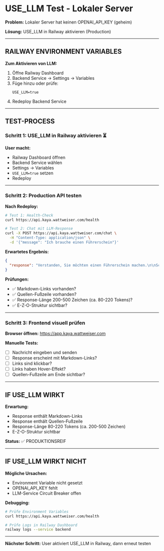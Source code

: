 # USE_LLM Test - Lokaler Server

**Problem:** Lokaler Server hat keinen OPENAI_API_KEY (geheim)

**Lösung:** USE_LLM in Railway aktivieren (Production)

---

## RAILWAY ENVIRONMENT VARIABLES

**Zum Aktivieren von LLM:**

1. Öffne Railway Dashboard
2. Backend Service → Settings → Variables
3. Füge hinzu oder prüfe:
   ```
   USE_LLM=true
   ```
4. Redeploy Backend Service

---

## TEST-PROCESS

### Schritt 1: USE_LLM in Railway aktivieren ⏳

**User macht:**
- Railway Dashboard öffnen
- Backend Service wählen
- Settings → Variables
- `USE_LLM=true` setzen
- Redeploy

---

### Schritt 2: Production API testen

**Nach Redeploy:**

```bash
# Test 1: Health-Check
curl https://api.kaya.wattweiser.com/health

# Test 2: Chat mit LLM-Response
curl -X POST https://api.kaya.wattweiser.com/chat \
  -H "Content-Type: application/json" \
  -d '{"message": "Ich brauche einen Führerschein"}'
```

**Erwartetes Ergebnis:**
```json
{
  "response": "Verstanden, Sie möchten einen Führerschein machen.\n\nSchritte:\n1. Fahrschule wählen\n2. Sehtest und Erste-Hilfe-Kurs\n3. Theorieprüfung\n4. Praktische Prüfung\n\n[Informationen zur Führerscheinstelle](https://www.oldenburg-kreis.de/)\n\n---\n*Quelle: KFZ-Zulassung • Stand: 10/2025*"
}
```

**Prüfungen:**
- ✅ Markdown-Links vorhanden?
- ✅ Quellen-Fußzeile vorhanden?
- ✅ Response-Länge 200-500 Zeichen (ca. 80-220 Tokens)?
- ✅ E-Z-O-Struktur sichtbar?

---

### Schritt 3: Frontend visuell prüfen

**Browser öffnen:** https://app.kaya.wattweiser.com

**Manuelle Tests:**
- [ ] Nachricht eingeben und senden
- [ ] Response erscheint mit Markdown-Links?
- [ ] Links sind klickbar?
- [ ] Links haben Hover-Effekt?
- [ ] Quellen-Fußzeile am Ende sichtbar?

---

## IF USE_LLM WIRKT

**Erwartung:**
- Response enthält Markdown-Links
- Response enthält Quellen-Fußzeile
- Response-Länge 80-220 Tokens (ca. 200-500 Zeichen)
- E-Z-O-Struktur sichtbar

**Status:** ✅ PRODUKTIONSREIF

---

## IF USE_LLM WIRKT NICHT

**Mögliche Ursachen:**
- Environment Variable nicht gesetzt
- OPENAI_API_KEY fehlt
- LLM-Service Circuit Breaker offen

**Debugging:**
```bash
# Prüfe Environment Variables
curl https://api.kaya.wattweiser.com/health

# Prüfe Logs in Railway Dashboard
railway logs --service backend
```

---

**Nächster Schritt:** User aktiviert USE_LLM in Railway, dann erneut testen

